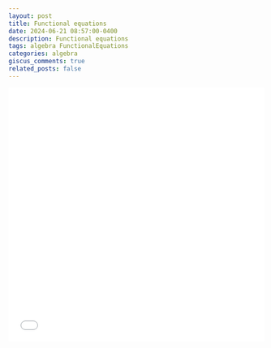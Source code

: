```yaml
---
layout: post
title: Functional equations
date: 2024-06-21 08:57:00-0400
description: Functional equations
tags: algebra FunctionalEquations
categories: algebra
giscus_comments: true
related_posts: false
---
```


<iframe src="{{ site.baseurl }}/assets/pdf/Algebra/FuncEq.pdf" width="100%" height="500" frameborder="no" border="0" marginwidth="0" marginheight="0"></iframe>